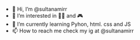 - 👋 Hi, I’m @sultanamirr
- 👀 I’m interested in :woman_technologist: and 	:video_game:
- 🌱 I’m currently learning Pyhon, html. css and JS
- 📫 How to reach me check my ig at @sultanamirr

<!---
sultanamirr/sultanamirr is a ✨ special ✨ repository because its `README.md` (this file) appears on your GitHub profile.
You can click the Preview link to take a look at your changes.
--->
